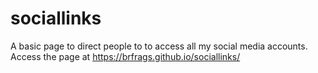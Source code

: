 # sociallinks
A basic page to direct people to to access all my social media accounts.
Access the page at https://brfrags.github.io/sociallinks/
